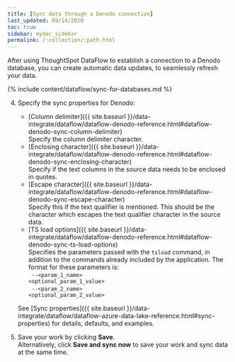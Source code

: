 ```yaml
---
title: [Sync data through a Denodo connection]
last_updated: 09/14/2020
toc: true
sidebar: mydoc_sidebar
permalink: /:collection/:path.html
---
```


After using ThoughtSpot DataFlow to establish a connection to a Denodo database, you can create automatic data updates, to seamlessly refresh your data.

{% include content/dataflow/sync-for-databases.md %}

4. Specify the sync properties for Denodo:

   * [Column delimiter]({{ site.baseurl }}/data-integrate/dataflow/dataflow-denodo-reference.html#dataflow-denodo-sync-column-delimiter)<br/>Specify the column delimiter character.
   * [Enclosing character]({{ site.baseurl }}/data-integrate/dataflow/dataflow-denodo-reference.html#dataflow-denodo-sync-enclosing-character)<br/>Specify if the text columns in the source data needs to be enclosed in quotes.
   * [Escape character]({{ site.baseurl }}/data-integrate/dataflow/dataflow-denodo-reference.html#dataflow-denodo-sync-escape-character)<br/>Specify this if the text qualifier is mentioned. This should be the character which escapes the text qualifier character in the source data.
   * [TS load options]({{ site.baseurl }}/data-integrate/dataflow/dataflow-denodo-reference.html#dataflow-denodo-sync-ts-load-options)<br/>Specifies the parameters passed with the <code>tsload</code> command, in addition to the commands already included by the application. The format for these parameters is:<br/><code> --&lt;param_1_name&gt; &lt;optional_param_1_value&gt;</code><br/><code> --&lt;param_2_name&gt; &lt;optional_param_2_value&gt;</code>

   See [Sync properties]({{ site.baseurl }}/data-integrate/dataflow/dataflow-azure-data-lake-reference.html#sync-properties) for details, defaults, and examples.

5. Save your work by clicking **Save**.<br/>Alternatively, click **Save and sync now** to save your work and sync data at the same time.
